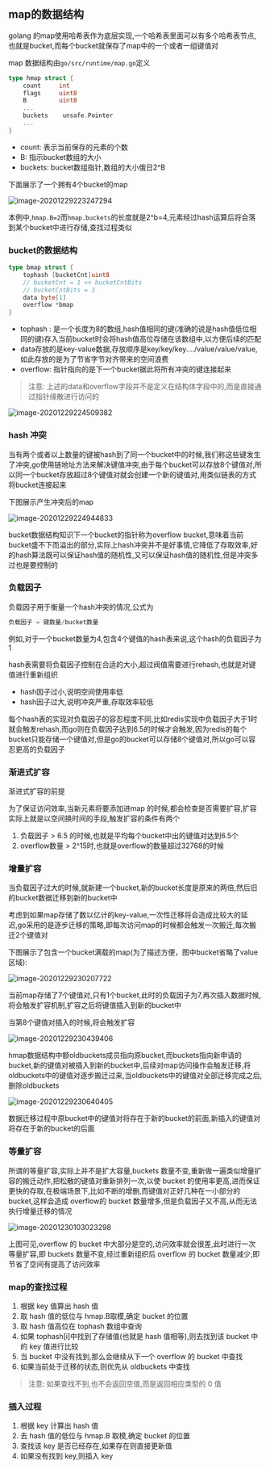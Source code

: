 ## map的数据结构

golang 的map使用哈希表作为底层实现,一个哈希表里面可以有多个哈希表节点,也就是bucket,而每个bucket就保存了map中的一个或者一组键值对

map 数据结构由`go/src/runtime/map.go`定义

```go
type hmap struct {
	count     int
	flags     uint8
	B         uint8 
	... 
	buckets    unsafe.Pointer 
    ...
}
```

- count: 表示当前保存的元素的个数
- B: 指示bucket数组的大小
- buckets: bucket数组指针,数组的大小俄日2^B

下面展示了一个拥有4个bucket的map

![image-20201229223247294](images/image-20201229223247294.png)

本例中,`hmap.B=2`而`hmap.buckets`的长度就是2^b=4,元素经过hash运算后将会落到某个bucket中进行存储,查找过程类似

### bucket的数据结构

```go
type bmap struct {
	tophash [bucketCnt]uint8
    // bucketCnt = 1 << bucketCntBits 
    // bucketCntBits = 3
    data byte[1]
    overflow *bmap
}
```

- tophash : 是一个长度为8的数组,hash值相同的键(准确的说是hash值低位相同的键)存入当前bucket时会将hash值高位存储在该数组中,以方便后续的匹配
- data存放的是key-value数据,存放顺序是key/key/key..../value/value/value,如此存放的是为了节省字节对齐带来的空间浪费
- overflow: 指针指向的是下一个bucket据此将所有冲突的键连接起来

> 注意: 上述的data和overflow字段并不是定义在结构体字段中的,而是直接通过指针缘散进行访问的

![image-20201229224509382](images/image-20201229224509382.png)

### hash 冲突

当有两个或者以上数量的键被hash到了同一个bucket中的时候,我们称这些键发生了冲突,go使用链地址方法来解决键值冲突,由于每个bucket可以存放8个键值对,所以同一个bucket存放超过8个键值对就会创建一个新的键值对,用类似链表的方式将bucket连接起来

下图展示产生冲突后的map

![image-20201229224944833](images/image-20201229224944833.png)

bucket数据结构知识下一个bucket的指针称为overflow bucket,意味着当前bucket盛不下而溢出的部分,实际上hash冲突并不是好事情,它降低了存取效率,好的hash算法既可以保证hash值的随机性,又可以保证hash值的随机性,但是冲突多过也是要控制的



### 负载因子

负载因子用于衡量一个hash冲突的情况,公式为

```go
负载因子 = 键数量/bucket数量
```

例如,对于一个bucket数量为4,包含4个键值的hash表来说,这个hash的负载因子为1

hash表需要将负载因子控制在合适的大小,超过阀值需要进行rehash,也就是对键值进行重新组织

- hash因子过小,说明空间使用率低
- hash因子过大,说明冲突严重,存取效率较低

每个hash表的实现对负载因子的容忍程度不同,比如redis实现中负载因子大于1时就会触发rehash,而go则在负载因子达到6.5的时候才会触发,因为redis的每个bucket只能存储一个键值对,但是go的bucket可以存储8个键值对,所以go可以容忍更高的负载因子

### 渐进式扩容

渐进式扩容的前提

为了保证访问效率,当新元素将要添加进map 的时候,都会检查是否需要扩容,扩容实际上就是以空间换时间的手段,触发扩容的条件有两个

1. 负载因子 > 6.5 的时候,也就是平均每个bucket中出的键值对达到6.5个
2. overflow数量 > 2^15时,也就是overflow的数量超过32768的时候

### 增量扩容

当负载因子过大的时候,就新建一个bucket,新的bucket长度是原来的两倍,然后旧的bucket数据迁移到新的bucket中

考虑到如果map存储了数以亿计的key-value,一次性迁移将会造成比较大的延迟,go采用的是逐步迁移的策略,即每次访问map的时候都会触发一次搬迁,每次搬迁2个键值对

下图展示了包含一个bucket满载的map(为了描述方便，图中bucket省略了value区域): 

![image-20201229230207722](images/image-20201229230207722.png)

当前map存储了7个键值对,只有1个bucket,此时的负载因子为7,再次插入数据时候,将会触发扩容机制,扩容之后将键值插入到新的bucket中

当第8个键值对插入的时候,将会触发扩容

![image-20201229230439406](images/image-20201229230439406.png)

hmap数据结构中额oldbuckets成员指向原bucket,而buckets指向新申请的bucket,新的键值对被插入到新的bucket中,后续对map访问操作会触发迁移,将oldbuckets中的键值对逐步搬迁过来,当oldbuckets中的键值对全部迁移完成之后,删除oldbuckets

![image-20201229230640405](images/image-20201229230640405.png)

数据迁移过程中原bucket中的键值对将存在于新的bucket的前面,新插入的键值对将存在于新的bucket的后面

### 等量扩容

所谓的等量扩容,实际上并不是扩大容量,buckets 数量不变,重新做一遍类似增量扩容的搬迁动作,把松散的键值对重新排列一次,以使 bucket 的使用率更高,进而保证更快的存取,在极端场景下,比如不断的增删,而键值对正好几种在一小部分的 bucket,这样会造成 overflow的 bucket 数量增多,但是负载因子又不高,从而无法执行增量迁移的情况

![image-20201230103023298](images/image-20201230103023298.png)

上图可见,overflow 的 bucket 中大部分是空的,访问效率就会很差,此时进行一次等量扩容,即 buckets 数量不变,经过重新组织后 overflow 的 bucket 数量减少,即节省了空间有提高了访问效率

### map的查找过程

1. 根据 key 值算出 hash 值
2. 取 hash 值的低位与 hmap.B取模,确定 bucket 的位置
3. 取 hash 值高位在 tophash 数组中查询
4. 如果 tophash[i]中找到了存储值(也就是 hash 值相等),则去找到该 bucket 中的 key 值进行比较
5. 当 bucket 中没有找到,那么会继续从下一个 overflow 的 bucket 中查找
6. 如果当前处于迁移的状态,则优先从 oldbuckets 中查找

> 注意: 如果查找不到,也不会返回空值,而是返回相应类型的 0 值

### 插入过程

1. 根据 key 计算出 hash 值
2. 去 hash 值的低位与 hmap.B 取模,确定 bucket 的位置
3. 查找该 key 是否已经存在,如果存在则直接更新值
4. 如果没有找到 key,则插入 key